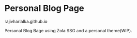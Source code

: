 # Personal Blog Page

rajivharlalka.github.io

Personal Blog Bage using Zola SSG and a personal theme(WIP).